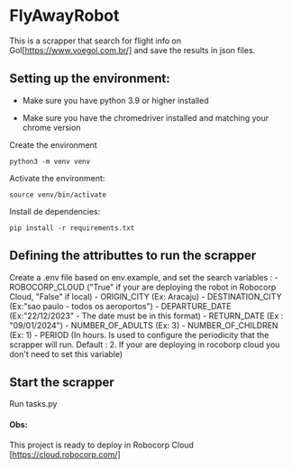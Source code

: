 # FlyAwayRobot

This is a scrapper that search for flight info on Gol[https://www.voegol.com.br/] and save the results in json files.

## Setting up the environment:

 - Make sure you have python 3.9 or higher installed

 - Make sure you have the chromedriver installed and matching your chrome version

Create the environment
```
python3 -m venv venv
```
Activate the environment:
```
source venv/bin/activate
```
Install de dependencies:
```
pip install -r requirements.txt
```
## Defining the attributtes to run the scrapper
Create a .env file based on env.example, and set the search variables :
    - ROBOCORP_CLOUD      ("True" if your are deploying the robot in Robocorp Cloud, "False" if local)
    - ORIGIN_CITY         (Ex: Aracaju)
    - DESTINATION_CITY    (Ex:"sao paulo - todos os aeroportos")
    - DEPARTURE_DATE      (Ex:"22/12/2023" - The date must be in this format)
    - RETURN_DATE         (Ex : "09/01/2024")
    - NUMBER_OF_ADULTS    (Ex: 3)
    - NUMBER_OF_CHILDREN  (Ex: 1)
    - PERIOD              (In hours. Is used to configure the periodicity that the scrapper will run. Default : 2. If your are deploying in rocoborp cloud you don't need to set this variable)

## Start the scrapper
Run tasks.py

#### Obs:
This project is ready to deploy in Robocorp Cloud [https://cloud.robocorp.com/]